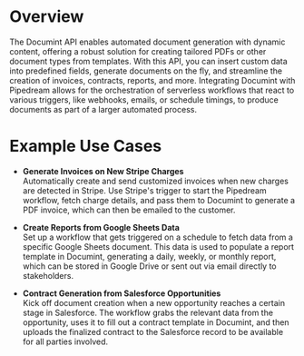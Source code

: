 # Overview

The Documint API enables automated document generation with dynamic content, offering a robust solution for creating tailored PDFs or other document types from templates. With this API, you can insert custom data into predefined fields, generate documents on the fly, and streamline the creation of invoices, contracts, reports, and more. Integrating Documint with Pipedream allows for the orchestration of serverless workflows that react to various triggers, like webhooks, emails, or schedule timings, to produce documents as part of a larger automated process.

# Example Use Cases

- **Generate Invoices on New Stripe Charges**  
  Automatically create and send customized invoices when new charges are detected in Stripe. Use Stripe's trigger to start the Pipedream workflow, fetch charge details, and pass them to Documint to generate a PDF invoice, which can then be emailed to the customer.

- **Create Reports from Google Sheets Data**  
  Set up a workflow that gets triggered on a schedule to fetch data from a specific Google Sheets document. This data is used to populate a report template in Documint, generating a daily, weekly, or monthly report, which can be stored in Google Drive or sent out via email directly to stakeholders.

- **Contract Generation from Salesforce Opportunities**  
  Kick off document creation when a new opportunity reaches a certain stage in Salesforce. The workflow grabs the relevant data from the opportunity, uses it to fill out a contract template in Documint, and then uploads the finalized contract to the Salesforce record to be available for all parties involved.
